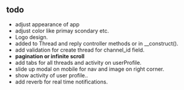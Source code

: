 ## todo

- adjust appearance of app 
- adjust color like primay scondary etc.
- Logo design. 
- added to Thread and reply controller methods or in __construct().
- add validation for create thread for channel_id field.
- **pagination or infinite scroll**
- add tabs for all threads and activity on userProfile.
- slide up modal on mobile for nav and image on right corner.
- show activity of user profile..
- add reverb for real time notifications.
